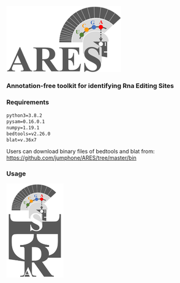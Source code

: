 <img src="https://github.com/jumphone/PhenoPro/raw/master/IMG/ARES_logo.png" width="300">

### **A**nnotation-free toolkit for identifying **R**na **E**diting **S**ites

### Requirements

    python3=3.8.2
    pysam=0.16.0.1
    numpy=1.19.1
    bedtools=v2.26.0
    blat=v.36x7

Users can download binary files of bedtools and blat from: https://github.com/jumphone/ARES/tree/master/bin

### Usage

<img src="https://github.com/jumphone/PhenoPro/raw/master/IMG/ARES_role.png" width="150">

